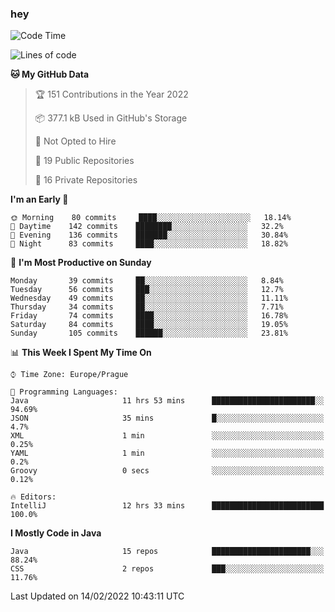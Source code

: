 ### hey

<!--START_SECTION:waka-->
![Code Time](http://img.shields.io/badge/Code%20Time-550%20hrs%2025%20mins-blue)

![Lines of code](https://img.shields.io/badge/From%20Hello%20World%20I%27ve%20Written-100%20Thousand%20lines%20of%20code-blue)

**🐱 My GitHub Data** 

> 🏆 151 Contributions in the Year 2022
 > 
> 📦 377.1 kB Used in GitHub's Storage 
 > 
> 🚫 Not Opted to Hire
 > 
> 📜 19 Public Repositories 
 > 
> 🔑 16 Private Repositories  
 > 
**I'm an Early 🐤** 

```text
🌞 Morning    80 commits     ████░░░░░░░░░░░░░░░░░░░░░   18.14% 
🌆 Daytime    142 commits    ████████░░░░░░░░░░░░░░░░░   32.2% 
🌃 Evening    136 commits    ███████░░░░░░░░░░░░░░░░░░   30.84% 
🌙 Night      83 commits     ████░░░░░░░░░░░░░░░░░░░░░   18.82%

```
📅 **I'm Most Productive on Sunday** 

```text
Monday       39 commits     ██░░░░░░░░░░░░░░░░░░░░░░░   8.84% 
Tuesday      56 commits     ███░░░░░░░░░░░░░░░░░░░░░░   12.7% 
Wednesday    49 commits     ██░░░░░░░░░░░░░░░░░░░░░░░   11.11% 
Thursday     34 commits     ██░░░░░░░░░░░░░░░░░░░░░░░   7.71% 
Friday       74 commits     ████░░░░░░░░░░░░░░░░░░░░░   16.78% 
Saturday     84 commits     ████░░░░░░░░░░░░░░░░░░░░░   19.05% 
Sunday       105 commits    ██████░░░░░░░░░░░░░░░░░░░   23.81%

```


📊 **This Week I Spent My Time On** 

```text
⌚︎ Time Zone: Europe/Prague

💬 Programming Languages: 
Java                     11 hrs 53 mins      ███████████████████████░░   94.69% 
JSON                     35 mins             █░░░░░░░░░░░░░░░░░░░░░░░░   4.7% 
XML                      1 min               ░░░░░░░░░░░░░░░░░░░░░░░░░   0.25% 
YAML                     1 min               ░░░░░░░░░░░░░░░░░░░░░░░░░   0.2% 
Groovy                   0 secs              ░░░░░░░░░░░░░░░░░░░░░░░░░   0.12%

🔥 Editors: 
IntelliJ                 12 hrs 33 mins      █████████████████████████   100.0%

```

**I Mostly Code in Java** 

```text
Java                     15 repos            ██████████████████████░░░   88.24% 
CSS                      2 repos             ███░░░░░░░░░░░░░░░░░░░░░░   11.76%

```



 Last Updated on 14/02/2022 10:43:11 UTC
<!--END_SECTION:waka-->
